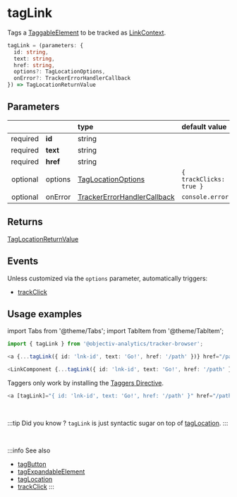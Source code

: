 # tagLink

Tags a [TaggableElement](/tracking/api-reference/definitions/TaggableElement.md) to be tracked as [LinkContext](/taxonomy/reference/location-contexts/LinkContext.md).

```typescript
tagLink = (parameters: {
  id: string,
  text: string,
  href: string,
  options?: TagLocationOptions,
  onError?: TrackerErrorHandlerCallback
}) => TagLocationReturnValue
```

## Parameters
|          |          | type                                                                                              | default value
| :-:      | :--      | :--                                                                                               | :--           
| required | **id**   | string                                                                                            |
| required | **text** | string                                                                                            |
| required | **href** | string                                                                                            |
| optional | options  | [TagLocationOptions](/tracking/api-reference/definitions/TagLocationOptions.md)                   | `{ trackClicks: true }`
| optional | onError  | [TrackerErrorHandlerCallback](/tracking/api-reference/definitions/TrackerErrorHandlerCallback.md) | `console.error`

## Returns
[TagLocationReturnValue](/tracking/api-reference/definitions/TagLocationReturnValue.md)

## Events
Unless customized via the `options` parameter, automatically triggers:

- [trackClick](/tracking/api-reference/eventTrackers/trackClick.md)

## Usage examples

import Tabs from '@theme/Tabs';
import TabItem from '@theme/TabItem';

<Tabs>
  <TabItem value="react" label="React" default>

```typescript jsx
import { tagLink } from '@objectiv-analytics/tracker-browser';
```

```typescript jsx
<a {...tagLink({ id: 'lnk-id', text: 'Go!', href: '/path' })} href="/path">Go!</a>
```

```typescript jsx
<LinkComponent {...tagLink({ id: 'lnk-id', text: 'Go!', href: '/path' })} to="/path">Go!</LinkComponent>
```

  </TabItem>
  <TabItem value="angular" label="Angular">

Taggers only work by installing the [Taggers Directive](/tracking/how-to-guides/angular/getting-started.md#optional---configure-taggers-directive).

```typescript jsx
<a [tagLink]="{ id: 'lnk-id', text: 'Go!', href: '/path' }" href="/path">Go!</a>
```

  </TabItem>
</Tabs>

<br />

:::tip Did you know ?
`tagLink` is just syntactic sugar on top of [tagLocation](/tracking/api-reference/locationTaggers/tagLocation.md).
:::

<br />


:::info See also
- [tagButton](/tracking/api-reference/locationTaggers/tagButton.md)
- [tagExpandableElement](/tracking/api-reference/locationTaggers/tagExpandableElement.md)
- [tagLocation](/tracking/api-reference/locationTaggers/tagLocation.md)
- [trackClick](/tracking/api-reference/eventTrackers/trackClick.md)
:::
